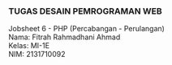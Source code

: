 ### TUGAS DESAIN PEMROGRAMAN WEB  
Jobsheet 6 - PHP (Percabangan - Perulangan)  
Nama: Fitrah Rahmadhani Ahmad  
Kelas: MI-1E  
NIM: 2131710092
